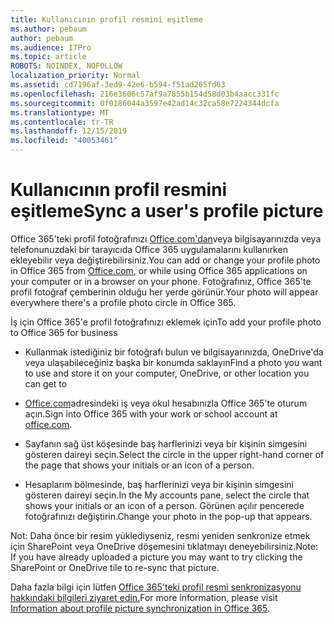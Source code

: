 ```yaml
---
title: Kullanıcının profil resmini eşitleme
ms.author: pebaum
author: pebaum
ms.audience: ITPro
ms.topic: article
ROBOTS: NOINDEX, NOFOLLOW
localization_priority: Normal
ms.assetid: cd7196af-3ed9-42e6-b594-f51ad265fd63
ms.openlocfilehash: 216e3606c57af9a7855b154d58d03b4aacc331fc
ms.sourcegitcommit: 0f0186044a3597e42ad14c32ca58e7224344dcfa
ms.translationtype: MT
ms.contentlocale: tr-TR
ms.lasthandoff: 12/15/2019
ms.locfileid: "40053461"
---
```

# <a name="sync-a-users-profile-picture"></a><span data-ttu-id="6cc05-102">Kullanıcının profil resmini eşitleme</span><span class="sxs-lookup"><span data-stu-id="6cc05-102">Sync a user's profile picture</span></span>

<span data-ttu-id="6cc05-103">Office 365'teki profil fotoğrafınızı [Office.com'dan](http://www.office.com)veya bilgisayarınızda veya telefonunuzdaki bir tarayıcıda Office 365 uygulamalarını kullanırken ekleyebilir veya değiştirebilirsiniz.</span><span class="sxs-lookup"><span data-stu-id="6cc05-103">You can add or change your profile photo in Office 365 from [Office.com](http://www.office.com), or while using Office 365 applications on your computer or in a browser on your phone.</span></span> <span data-ttu-id="6cc05-104">Fotoğrafınız, Office 365'te profil fotoğraf çemberinin olduğu her yerde görünür.</span><span class="sxs-lookup"><span data-stu-id="6cc05-104">Your photo will appear everywhere there's a profile photo circle in Office 365.</span></span>

<span data-ttu-id="6cc05-105">İş için Office 365'e profil fotoğrafınızı eklemek için</span><span class="sxs-lookup"><span data-stu-id="6cc05-105">To add your profile photo to Office 365 for business</span></span>

- <span data-ttu-id="6cc05-106">Kullanmak istediğiniz bir fotoğrafı bulun ve bilgisayarınızda, OneDrive'da veya ulaşabileceğiniz başka bir konumda saklayın</span><span class="sxs-lookup"><span data-stu-id="6cc05-106">Find a photo you want to use and store it on your computer, OneDrive, or other location you can get to</span></span>

- <span data-ttu-id="6cc05-107">[Office.com](http://www.office.com)adresindeki iş veya okul hesabınızla Office 365'te oturum açın.</span><span class="sxs-lookup"><span data-stu-id="6cc05-107">Sign into Office 365 with your work or school account at [office.com](http://www.office.com).</span></span>

- <span data-ttu-id="6cc05-108">Sayfanın sağ üst köşesinde baş harflerinizi veya bir kişinin simgesini gösteren daireyi seçin.</span><span class="sxs-lookup"><span data-stu-id="6cc05-108">Select the circle in the upper right-hand corner of the page that shows your initials or an icon of a person.</span></span>

- <span data-ttu-id="6cc05-109">Hesaplarım bölmesinde, baş harflerinizi veya bir kişinin simgesini gösteren daireyi seçin.</span><span class="sxs-lookup"><span data-stu-id="6cc05-109">In the My accounts pane, select the circle that shows your initials or an icon of a person.</span></span> <span data-ttu-id="6cc05-110">Görünen açılır pencerede fotoğrafınızı değiştirin.</span><span class="sxs-lookup"><span data-stu-id="6cc05-110">Change your photo in the pop-up that appears.</span></span>

<span data-ttu-id="6cc05-111">Not: Daha önce bir resim yüklediyseniz, resmi yeniden senkronize etmek için SharePoint veya OneDrive döşemesini tıklatmayı deneyebilirsiniz.</span><span class="sxs-lookup"><span data-stu-id="6cc05-111">Note: If you have already uploaded a picture you may want to try clicking the SharePoint or OneDrive tile to re-sync that picture.</span></span>

<span data-ttu-id="6cc05-112">Daha fazla bilgi için lütfen [Office 365'teki profil resmi senkronizasyonu hakkındaki bilgileri ziyaret edin.](https://support.office.com/article/information-about-profile-picture-synchronization-in-office-365-20594d76-d054-4af4-a660-401133e3d48a)</span><span class="sxs-lookup"><span data-stu-id="6cc05-112">For more information, please visit [Information about profile picture synchronization in Office 365](https://support.office.com/article/information-about-profile-picture-synchronization-in-office-365-20594d76-d054-4af4-a660-401133e3d48a).</span></span>
